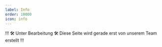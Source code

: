 ```yaml
---
label: Info
order: 10000
icon: info
---
```


!!! :hammer_and_wrench: Unter Bearbeitung :hammer_and_wrench:
Diese Seite wird gerade erst von unserem Team erstellt
!!!
